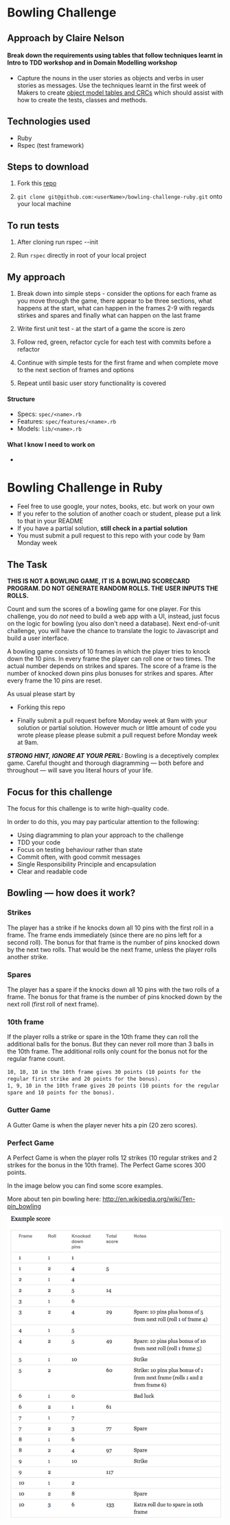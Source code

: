 Bowling Challenge
=================

## Approach by Claire Nelson

#### Break down the requirements using tables that follow techniques learnt in Intro to TDD workshop and in Domain Modelling workshop

- Capture the nouns in the user stories as objects and verbs in user stories as messages. Use the techniques learnt in the first week of Makers to create [object model tables and CRCs](https://github.com/nelsonclaire/bowling-challenge-ruby/blob/master/task_stories/user_stories.md) which should assist with how to create the tests, classes and methods. 


## Technologies used

- Ruby
- Rspec (test framework)



## Steps to download

1. Fork this [repo](https://github.com/nelsonclaire/chitter-challenge)

2. `git clone git@github.com:<userName>/bowling-challenge-ruby.git` onto your local machine


## To run tests

1. After cloning run rspec --init 

2. Run `rspec` directly in root of your local project


## My approach

1. Break down into simple steps - consider the options for each frame as you move through the game, there appear to be three sections, what happens at the start, what can happen in the frames 2-9 with regards stirkes and spares and finally what can happen on the last frame

2. Write first unit test - at the start of a game the score is zero

3. Follow red, green, refactor cycle for each test with commits before a refactor

4. Continue with simple tests for the first frame and when complete move to the next section of frames and options

5. Repeat until basic user story functionality is covered



#### Structure
- Specs: `spec/<name>.rb`
- Features: `spec/features/<name>.rb`
- Models: `lib/<name>.rb`

#### What I know I need to work on
- 




Bowling Challenge in Ruby
=================

* Feel free to use google, your notes, books, etc. but work on your own
* If you refer to the solution of another coach or student, please put a link to that in your README
* If you have a partial solution, **still check in a partial solution**
* You must submit a pull request to this repo with your code by 9am Monday week

## The Task

**THIS IS NOT A BOWLING GAME, IT IS A BOWLING SCORECARD PROGRAM. DO NOT GENERATE RANDOM ROLLS. THE USER INPUTS THE ROLLS.**

Count and sum the scores of a bowling game for one player. For this challenge, you do _not_ need to build a web app with a UI, instead, just focus on the logic for bowling (you also don't need a database). Next end-of-unit challenge, you will have the chance to translate the logic to Javascript and build a user interface.

A bowling game consists of 10 frames in which the player tries to knock down the 10 pins. In every frame the player can roll one or two times. The actual number depends on strikes and spares. The score of a frame is the number of knocked down pins plus bonuses for strikes and spares. After every frame the 10 pins are reset.

As usual please start by

* Forking this repo

* Finally submit a pull request before Monday week at 9am with your solution or partial solution.  However much or little amount of code you wrote please please please submit a pull request before Monday week at 9am. 

___STRONG HINT, IGNORE AT YOUR PERIL:___ Bowling is a deceptively complex game. Careful thought and thorough diagramming — both before and throughout — will save you literal hours of your life.

## Focus for this challenge
The focus for this challenge is to write high-quality code.

In order to do this, you may pay particular attention to the following:
* Using diagramming to plan your approach to the challenge
* TDD your code
* Focus on testing behaviour rather than state
* Commit often, with good commit messages
* Single Responsibility Principle and encapsulation
* Clear and readable code

## Bowling — how does it work?

### Strikes

The player has a strike if he knocks down all 10 pins with the first roll in a frame. The frame ends immediately (since there are no pins left for a second roll). The bonus for that frame is the number of pins knocked down by the next two rolls. That would be the next frame, unless the player rolls another strike.

### Spares

The player has a spare if the knocks down all 10 pins with the two rolls of a frame. The bonus for that frame is the number of pins knocked down by the next roll (first roll of next frame).

### 10th frame

If the player rolls a strike or spare in the 10th frame they can roll the additional balls for the bonus. But they can never roll more than 3 balls in the 10th frame. The additional rolls only count for the bonus not for the regular frame count.

    10, 10, 10 in the 10th frame gives 30 points (10 points for the regular first strike and 20 points for the bonus).
    1, 9, 10 in the 10th frame gives 20 points (10 points for the regular spare and 10 points for the bonus).

### Gutter Game

A Gutter Game is when the player never hits a pin (20 zero scores).

### Perfect Game

A Perfect Game is when the player rolls 12 strikes (10 regular strikes and 2 strikes for the bonus in the 10th frame). The Perfect Game scores 300 points.

In the image below you can find some score examples.

More about ten pin bowling here: http://en.wikipedia.org/wiki/Ten-pin_bowling

![Ten Pin Score Example](images/example_ten_pin_scoring.png)
